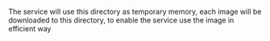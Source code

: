 The service will use this directory as temporary memory, each image will be downloaded to this directory, to enable the service use the image in efficient way 